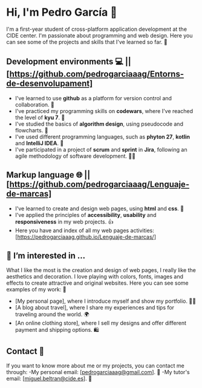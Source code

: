 # Hi, I'm Pedro García 👋

I'm a first-year student of cross-platform application development at the CIDE center. I'm passionate about programming and web design. Here you can see some of the projects and skills that I've learned so far. 🚀

## Development environments 💻 || [https://github.com/pedrogarciaaag/Entorns-de-desenvolupament]

- I've learned to use **github** as a platform for version control and collaboration. 🙌
- I've practiced my programming skills on **codewars**, where I've reached the level of **kyu 7**. 🥋
- I've studied the basics of **algorithm design**, using pseudocode and flowcharts. 🧠
- I've used different programming languages, such as **phyton 27**, **kotlin** and **IntelliJ IDEA**. 🐍
- I've participated in a project of **scrum** and **sprint** in **Jira**, following an agile methodology of software development. 🏃‍♂️

## Markup language 🌐 || [https://github.com/pedrogarciaaag/Lenguaje-de-marcas]

- I've learned to create and design web pages, using **html** and **css**. 🎨
- I've applied the principles of **accessibility**, **usability** and **responsiveness** in my web projects. 👍
- Here you have and index of all my web pages activities: [https://pedrogarciaaag.github.io/Lenguaje-de-marcas/]

## 👀 I’m interested in ...

What I like the most is the creation and design of web pages, I really like the aesthetics and decoration. I love playing with colors, fonts, images and effects to create attractive and original websites. Here you can see some examples of my work: 🤩

- [My personal page], where I introduce myself and show my portfolio. 🙋‍♂️
- [A blog about travel], where I share my experiences and tips for traveling around the world. 🌍
- [An online clothing store], where I sell my designs and offer different payment and shipping options. 🛍

## Contact 📮

If you want to know more about me or my projects, you can contact me through: 
-My personal email: [pedrogarciaaag@gmail.com]. 📧
-My tutor's email: [miguel.beltran@cide.es]. 📧



